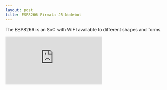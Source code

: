 ```yaml
---
layout: post
title: ESP8266 Firmata-J5 Nodebot
---
```



The ESP8266 is an SoC with WIFI available to different shapes and forms. 

<iframe frameborder="0" scrolling="yes" width="width" height="height/2"
   src="http://www.instructables.com/id/ESP8266-Firmata-J5-NodeBot/">
</iframe>
